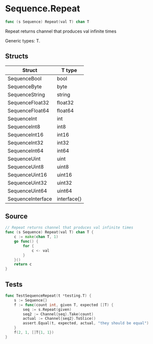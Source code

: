 # Sequence.Repeat

```go
func (s Sequence) Repeat(val T) chan T
```

Repeat returns channel that produces val infinite times

Generic types: T.

## Structs

| Struct | T type |
| ------ | ------ |
| SequenceBool | bool |
| SequenceByte | byte |
| SequenceString | string |
| SequenceFloat32 | float32 |
| SequenceFloat64 | float64 |
| SequenceInt | int |
| SequenceInt8 | int8 |
| SequenceInt16 | int16 |
| SequenceInt32 | int32 |
| SequenceInt64 | int64 |
| SequenceUint | uint |
| SequenceUint8 | uint8 |
| SequenceUint16 | uint16 |
| SequenceUint32 | uint32 |
| SequenceUint64 | uint64 |
| SequenceInterface | interface{} |

## Source

```go
// Repeat returns channel that produces val infinite times
func (s Sequence) Repeat(val T) chan T {
	c := make(chan T, 1)
	go func() {
		for {
			c <- val
		}
	}()
	return c
}
```

## Tests

```go
func TestSequenceRepeat(t *testing.T) {
	s := Sequence{}
	f := func(count int, given T, expected []T) {
		seq := s.Repeat(given)
		seq2 := Channel{seq}.Take(count)
		actual := Channel{seq2}.ToSlice()
		assert.Equal(t, expected, actual, "they should be equal")
	}
	f(2, 1, []T{1, 1})
}
```